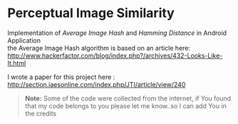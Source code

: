# Perceptual Image Similarity
Implementation of *Average Image Hash* and *Hamming Distance* in Android Application  
the Average Image Hash algorithm is based on an article here: http://www.hackerfactor.com/blog/index.php?/archives/432-Looks-Like-It.html  

I wrote a paper for this project here : http://section.iaesonline.com/index.php/JTI/article/view/240

>**Note:** Some of the code were collected from the internet, if You found that my code belongs to you please let me know..so I can add You in the credits
